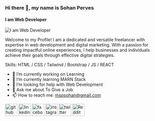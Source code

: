 ### Hi there 👋, my name is Sohan Perves
#### I am Web Developer
![I am Web Developer](https://scontent.fjsr16-1.fna.fbcdn.net/v/t39.30808-6/368177853_161994430260822_5532461393061177998_n.png?stp=dst-png_s960x960&_nc_cat=101&ccb=1-7&_nc_sid=e3f864&_nc_eui2=AeFN9aQdtWX2FAYf_ZiUdvhv_fV3mJhVefX99XeYmFV59eKFk8i8MT1sk2485uKBRF-ilu7bElNRYhhjb99fRRfc&_nc_ohc=QnYRh6c7GGEAX8PWVc5&_nc_zt=23&_nc_ht=scontent.fjsr16-1.fna&oh=00_AfCgC_EbsFr_e6-5SeTwo8UQ7D2E0U-PiDcszM7e9Fucgw&oe=64F3F9D1)

Welcome to my Profile! I am a dedicated and versatile freelancer with expertise in web development and digital marketing. With a passion for creating impactful online experiences, I help businesses and individuals achieve their goals through effective digital strategies.

Skills: HTML / CSS  /  Tailwind / Bootstrap /  JS / REACT

- 🔭 I’m currently working on Learning 
- 🌱 I’m currently learning MARN Stack  
- 🤔 I’m looking for help with Web Development  
- 💬 Ask me about To Give a Job 
- 📫 How to reach me: mspsohan@gmail.com 


[<img src='https://cdn.jsdelivr.net/npm/simple-icons@3.0.1/icons/github.svg' alt='github' height='40'>](https://github.com/https://github.com/mspsohan)  [<img src='https://cdn.jsdelivr.net/npm/simple-icons@3.0.1/icons/linkedin.svg' alt='linkedin' height='40'>](https://www.linkedin.com/in/https://www.linkedin.com/in/mspsohan//)  [<img src='https://cdn.jsdelivr.net/npm/simple-icons@3.0.1/icons/facebook.svg' alt='facebook' height='40'>](https://www.facebook.com/https://web.facebook.com/m.sohan.p)  [<img src='https://cdn.jsdelivr.net/npm/simple-icons@3.0.1/icons/instagram.svg' alt='instagram' height='40'>](https://www.instagram.com/https://www.instagram.com/mspsohan//)  [<img src='https://cdn.jsdelivr.net/npm/simple-icons@3.0.1/icons/twitter.svg' alt='twitter' height='40'>](https://twitter.com/https://twitter.com/mspsohan)  [<img src='https://cdn.jsdelivr.net/npm/simple-icons@3.0.1/icons/reddit.svg' alt='Reddit' height='40'>](https://www.reddit.com/user/https://www.reddit.com/user/mspsohan)  

